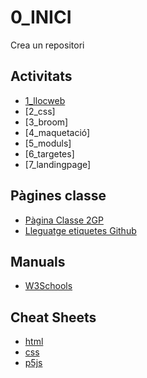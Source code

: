 # 0_INICI
Crea un repositori

## Activitats
* [1_llocweb](https://lauragv13.github.io/1llocweb/)
* [2_css]
* [3_broom]
* [4_maquetació]
* [5_moduls]
* [6_targetes]
* [7_landingpage]

## Pàgines classe
* [Pàgina Classe 2GP](http://arquesm.github.io/2GP/)
* [Lleguatge etiquetes Github](https://github.com/adam-p/markdown-here/wiki/Markdown-Cheatsheet)

## Manuals
* [W3Schools](https://www.w3schools.com/)

## Cheat Sheets
* [html](https://websitesetup.org/HTML5-cheat-sheet.pdf)
* [css](https://websitesetup.org/wp-content/uploads/2016/10/wsu-css-cheat-sheet.pdf)
* [p5js](https://github.com/bmoren/p5js-cheat-sheet)
